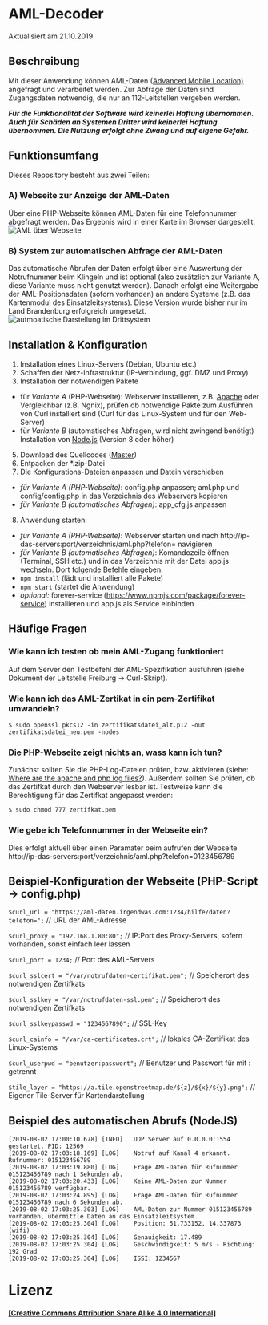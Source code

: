 # AML-Decoder
Aktualisiert am 21.10.2019

## Beschreibung
Mit dieser Anwendung können AML-Daten ([Advanced Mobile Location)](https://de.wikipedia.org/wiki/Advanced_Mobile_Location) angefragt und verarbeitet werden. Zur Abfrage der Daten sind Zugangsdaten notwendig, die nur an 112-Leitstellen vergeben werden.

**_Für die Funktionalität der Software wird keinerlei Haftung übernommen. Auch für Schäden an Systemen Dritter wird keinerlei Haftung übernommen.
Die Nutzung erfolgt ohne Zwang und auf eigene Gefahr._**

## Funktionsumfang
Dieses Repository besteht aus zwei Teilen:

### A) Webseite zur Anzeige der AML-Daten 
Über eine PHP-Webseite können AML-Daten für eine Telefonnummer abgefragt werden. 
Das Ergebnis wird in einer Karte im Browser dargestellt.
![AML über Webseite](https://user-images.githubusercontent.com/19272095/67205616-5ee17a00-f410-11e9-8b5c-5aefdd651def.png)

### B) System zur automatischen Abfrage der AML-Daten
Das automatische Abrufen der Daten erfolgt über eine Auswertung der Notrufnummer beim Klingeln und ist optional (also zusätzlich zur Variante A, diese Variante muss nicht genutzt werden). Danach erfolgt eine Weitergabe der AML-Positionsdaten (soforn vorhanden) an andere Systeme (z.B. das Kartenmodul des Einsatzleitsystems). Diese Version wurde bisher nur im Land Brandenburg erfolgreich umgesetzt.
![autmoatische Darstellung im Drittsystem](https://user-images.githubusercontent.com/19272095/67206072-3c9c2c00-f411-11e9-8410-b60b3bd8cd32.png)

## Installation & Konfiguration
 1. Installation eines Linux-Servers (Debian, Ubuntu etc.)
 2. Schaffen der Netz-Infrastruktur (IP-Verbindung, ggf. DMZ und Proxy)
 3. Installation der notwendigen Pakete
 - für *Variante A* (PHP-Webseite):
    Webserver installieren, z.B. [Apache](https://httpd.apache.org/) oder Vergleichbar (z.B. Ngnix), prüfen ob notwendige Pakte zum Ausführen von Curl installiert sind (Curl für das Linux-System und für den Web-Server)
 - für _Variante B_ (automatisches Abfragen, wird nicht zwingend benötigt)
    Installation von [Node.js](https://nodejs.org/) (Version 8 oder höher)
 5. Download des Quellcodes ([Master](https://github.com/Robert-112/AML_Auswerter/archive/master.zip))
 6. Entpacken der *.zip-Datei
 7. Die Konfigurations-Dateien anpassen und Datein verschieben
 - *für Variante A (PHP-Webseite)*:
    config.php anpassen; aml.php und config/config.php in das Verzeichnis des Webservers kopieren
 - _für Variante B (automatisches Abfragen)_:
    app_cfg.js anpassen
 8. Anwendung starten:
  - *für Variante A (PHP-Webseite)*:
    Webserver starten und nach http://ip-das-servers:port/verzeichnis/aml.php?telefon= navigieren
  - _für Variante B (automatisches Abfragen)_:
    Komandozeile öffnen (Terminal, SSH etc.) und in das Verzeichnis mit der Datei app.js wechseln. Dort folgende Befehle eingeben:
 - `npm install` (lädt und installiert alle Pakete)
 - `npm start` (startet die Anwendung)
 - *optional:* forever-service (https://www.npmjs.com/package/forever-service) installieren und app.js als Service einbinden

## Häufige Fragen

### Wie kann ich testen ob mein AML-Zugang funktioniert
Auf dem Server den Testbefehl der AML-Spezifikation ausführen (siehe Dokument der Leitstelle Freiburg -> Curl-Skript).

### Wie kann ich das AML-Zertikat in ein pem-Zertifikat umwandeln?
```$ sudo openssl pkcs12 -in zertifikatsdatei_alt.p12 -out zertifikatsdatei_neu.pem -nodes```

### Die PHP-Webseite zeigt nichts an, wass kann ich tun?
Zunächst sollten Sie die PHP-Log-Dateien prüfen, bzw. aktivieren (siehe: [Where are the apache and php log files?](https://askubuntu.com/questions/14763/where-are-the-apache-and-php-log-files)).
Außerdem sollten Sie prüfen, ob das Zertifkat durch den Webserver lesbar ist. Testweise kann die Berechtigung für das Zertifkat angepasst werden:

```$ sudo chmod 777 zertifkat.pem```

### Wie gebe ich Telefonnummer in der Webseite ein?
Dies erfolgt aktuell über einen Paramater beim aufrufen der Webseite http://ip-das-servers:port/verzeichnis/aml.php?telefon=0123456789

## Beispiel-Konfiguration der Webseite (PHP-Script -> config.php)
```$curl_url = "https://aml-daten.irgendwas.com:1234/hilfe/daten?telefon=";``` // URL der AML-Adresse

```$curl_proxy = "192.168.1.80:80";``` // IP:Port des Proxy-Servers, sofern vorhanden, sonst einfach leer lassen

```$curl_port = 1234;``` // Port des AML-Servers

```$curl_sslcert = "/var/notrufdaten-certifikat.pem";``` // Speicherort des notwendigen Zertifkats

```$curl_sslkey = "/var/notrufdaten-ssl.pem";``` // Speicherort des notwendigen Zertifkats

```$curl_sslkeypasswd = "1234567890";``` // SSL-Key

```$curl_cainfo = "/var/ca-certificates.crt";``` // lokales CA-Zertifikat des Linux-Systems

```$curl_userpwd = "benutzer:passwort";``` // Benutzer und Passwort für mit : getrennt

```$tile_layer = "https://a.tile.openstreetmap.de/${z}/${x}/${y}.png";``` // Eigener Tile-Server für Kartendarstellung

## Beispiel des automatischen Abrufs (NodeJS)
```
[2019-08-02 17:00:10.678] [INFO]   UDP Server auf 0.0.0.0:1554 gestartet. PID: 12569
[2019-08-02 17:03:18.169] [LOG]    Notruf auf Kanal 4 erkannt. Rufnummer: 015123456789
[2019-08-02 17:03:19.880] [LOG]    Frage AML-Daten für Rufnummer 015123456789 nach 1 Sekunden ab.
[2019-08-02 17:03:20.433] [LOG]    Keine AML-Daten zur Nummer 015123456789 verfügbar.
[2019-08-02 17:03:24.895] [LOG]    Frage AML-Daten für Rufnummer 015123456789 nach 6 Sekunden ab.
[2019-08-02 17:03:25.303] [LOG]    AML-Daten zur Nummer 015123456789 vorhanden, übermittle Daten an das Einsatzleitsystem.
[2019-08-02 17:03:25.304] [LOG]    Position: 51.733152, 14.337873 (wifi)
[2019-08-02 17:03:25.304] [LOG]    Genauigkeit: 17.489
[2019-08-02 17:03:25.304] [LOG]    Geschwindigkeit: 5 m/s - Richtung: 192 Grad
[2019-08-02 17:03:25.304] [LOG]    ISSI: 1234567
```

# Lizenz
#### [\[Creative Commons Attribution Share Alike 4.0 International\]](https://github.com/Robert-112/Wachalarm-IP-Web/blob/master/LICENSE.md)